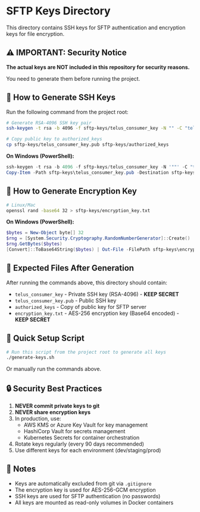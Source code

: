 # SFTP Keys Directory

This directory contains SSH keys for SFTP authentication and encryption keys for file encryption.

## ⚠️ IMPORTANT: Security Notice

**The actual keys are NOT included in this repository for security reasons.**

You need to generate them before running the project.

## 🔑 How to Generate SSH Keys

Run the following command from the project root:

```bash
# Generate RSA-4096 SSH key pair
ssh-keygen -t rsa -b 4096 -f sftp-keys/telus_consumer_key -N "" -C "telus-consumer@telus.com"

# Copy public key to authorized_keys
cp sftp-keys/telus_consumer_key.pub sftp-keys/authorized_keys
```

**On Windows (PowerShell):**
```powershell
ssh-keygen -t rsa -b 4096 -f sftp-keys/telus_consumer_key -N '""' -C "telus-consumer@telus.com"
Copy-Item -Path sftp-keys\telus_consumer_key.pub -Destination sftp-keys\authorized_keys
```

## 🔐 How to Generate Encryption Key

```bash
# Linux/Mac
openssl rand -base64 32 > sftp-keys/encryption_key.txt
```

**On Windows (PowerShell):**
```powershell
$bytes = New-Object byte[] 32
$rng = [System.Security.Cryptography.RandomNumberGenerator]::Create()
$rng.GetBytes($bytes)
[Convert]::ToBase64String($bytes) | Out-File -FilePath sftp-keys\encryption_key.txt -Encoding ASCII
```

## 📁 Expected Files After Generation

After running the commands above, this directory should contain:

- `telus_consumer_key` - Private SSH key (RSA-4096) - **KEEP SECRET**
- `telus_consumer_key.pub` - Public SSH key
- `authorized_keys` - Copy of public key for SFTP server
- `encryption_key.txt` - AES-256 encryption key (Base64 encoded) - **KEEP SECRET**

## 🚀 Quick Setup Script

```bash
# Run this script from the project root to generate all keys
./generate-keys.sh
```

Or manually run the commands above.

## 🔒 Security Best Practices

1. **NEVER commit private keys to git**
2. **NEVER share encryption keys**
3. In production, use:
   - AWS KMS or Azure Key Vault for key management
   - HashiCorp Vault for secrets management
   - Kubernetes Secrets for container orchestration
4. Rotate keys regularly (every 90 days recommended)
5. Use different keys for each environment (dev/staging/prod)

## 📝 Notes

- Keys are automatically excluded from git via `.gitignore`
- The encryption key is used for AES-256-GCM encryption
- SSH keys are used for SFTP authentication (no passwords)
- All keys are mounted as read-only volumes in Docker containers
